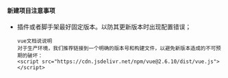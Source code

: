 #### 新建项目注意事项

- 插件或者脚手架最好固定版本。以防其更新版本时出现配置错误；

  ```
  vue文档说说明
  对于生产环境，我们推荐链接到一个明确的版本号和构建文件，以避免新版本造成的不可预期的破坏：
  <script src="https://cdn.jsdelivr.net/npm/vue@2.6.10/dist/vue.js"></script>
  ```

  

  

